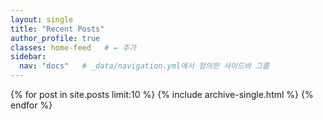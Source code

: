 ```yaml
---
layout: single
title: "Recent Posts"
author_profile: true
classes: home-feed   # ← 추가
sidebar:
  nav: "docs"   # _data/navigation.yml에서 정의한 사이드바 그룹
---
```


<div class="archive">
{% for post in site.posts limit:10 %}
  {% include archive-single.html %}
{% endfor %}
</div>
